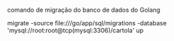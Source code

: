 comando de migração do banco de dados do Golang

migrate -source file:///go/app/sql/migrations -database 'mysql://root:root@tcp(mysql:3306)/cartola' up